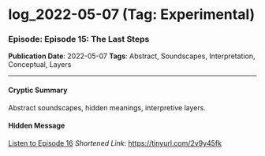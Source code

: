 # log_2022-05-07 (Tag: Experimental)

### Episode: Episode 15: The Last Steps

**Publication Date**: 2022-05-07
**Tags**: Abstract, Soundscapes, Interpretation, Conceptual, Layers

---

#### Cryptic Summary
Abstract soundscapes, hidden meanings, interpretive layers.

#### Hidden Message


[Listen to Episode 16](https://tinyurl.com/2v9y45fk)
*Shortened Link*: https://tinyurl.com/2v9y45fk

